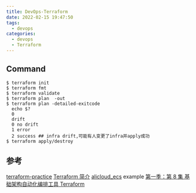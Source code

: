 ```yaml
---
title: DevOps-Terraform
date: 2022-02-15 19:47:50
tags: 
  - devops
categories:
  - devops
  - Terraform
---
```


<p></p>
<!-- more -->

## Command
``` shell
$ terraform init
$ terraform fmt
$ terraform validate
$ terraform plan  -out
$ terraform plan -detailed-exitcode
  echo $?
  0
  drift 
  0 no drift
  1 error
  2 success ## infra drift,可能有人变更了infra并apply成功
$ terraform apply/destroy
```

## 参考
[terraform-practice](https://github.com/www6v/terraform-practice)
[Terraform 简介](https://github.com/www6v/terraform-practice/tree/master/iac)
[alicloud_ecs](https://github.com/www6v/terraform-practice/tree/master/alicloud_ecs)   example
[第一季：第 8 集  基础架构自动化编排工具 Terraform](https://www.bilibili.com/video/BV1HU4y1e7wZ/)

